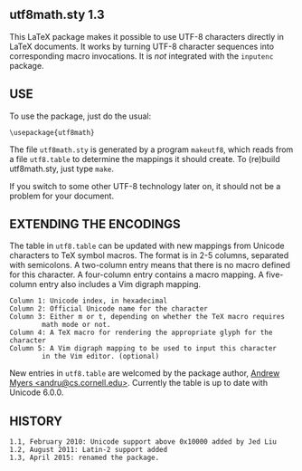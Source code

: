 utf8math.sty 1.3
----------------

This LaTeX package makes it possible to use UTF-8 characters directly
in LaTeX documents. It works by turning UTF-8 character sequences into
corresponding macro invocations. It is _not_ integrated with the `inputenc`
package.

USE
---

To use the package, just do the usual:

    \usepackage{utf8math}

The file `utf8math.sty` is generated by a program `makeutf8`, which reads from a file
`utf8.table` to determine the mappings it should create.  To (re)build
utf8math.sty, just type `make`.

If you switch to some other UTF-8 technology later on, it should not be
a problem for your document.


EXTENDING THE ENCODINGS
-----------------------

The table in `utf8.table` can be updated with new mappings from Unicode
characters to TeX symbol macros. The format is in 2-5 columns, separated
with semicolons. A two-column entry means that there is no macro defined
for this character. A four-column entry contains a macro mapping.  A
five-column entry also includes a Vim digraph mapping.

    Column 1: Unicode index, in hexadecimal
    Column 2: Official Unicode name for the character
    Column 3: Either m or t, depending on whether the TeX macro requires
            math mode or not.
    Column 4: A TeX macro for rendering the appropriate glyph for the character
    Column 5: A Vim digraph mapping to be used to input this character
            in the Vim editor. (optional)

New entries in `utf8.table` are welcomed by the package author,
[Andrew Myers &lt;andru@cs.cornell.edu&gt;](mailto:andru@cs.cornell.edu). Currently the table is up to date with Unicode 6.0.0.

HISTORY
-------

    1.1, February 2010: Unicode support above 0x10000 added by Jed Liu
    1.2, August 2011: Latin-2 support added
    1.3, April 2015: renamed the package.
